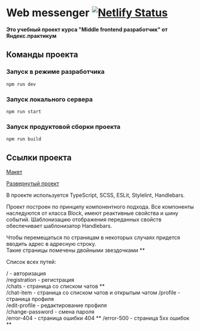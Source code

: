 # Web messenger [![Netlify Status](https://api.netlify.com/api/v1/badges/54acb51b-5193-4074-9663-d4e6658c880c/deploy-status)](https://app.netlify.com/sites/legendary-kashata-460bb6/deploys)

**Это учебный проект курса "Middle frontend разработчик" от Яндекс.практикум**

## Команды проекта
### Запуск в режиме разработчика
```
npm run dev
```

### Запуск локального сервера
```
npm run start
```

### Запуск продуктовой сборки проекта
```
npm run build
```

## Ссылки проекта

[Макет](https://www.figma.com/file/HbxCUDgmlXcHRv4eewUSBw/Messanger?node-id=0%3A1&t=FbrKM9oKM4RK6Pmu-1)

[Развернутый проект](https://legendary-kashata-460bb6.netlify.app/)

В проекте используется TypeScript, SCSS, ESLit, Stylelint, Handlebars. 

Проект построен по принципу компонентного подхода. 
Все компоненты наследуются от класса Block, имеют реактивные свойства и шину событий. 
Шаблонизацию отображения переданных свойств обеспечивает шаблонизатор Handlebars.

Чтобы перемещаться по страницам в некоторых случаях придется вводить адрес в адресную строку.  
Такие страницы помечены двойными звездочками **  

Список всех путей:

/ - авторизация  
/registration - регистрация  
/chats - страница со списком чатов **  
/chat-item - страница со списком чатов и открытым чатом
/profile - страница профиля  
/edit-profile - редактирование профиля  
/change-password - смена пароля  
/error-404 - страница ошибки 404 ** 
/error-500 - страница 5хх ошибок ** 
